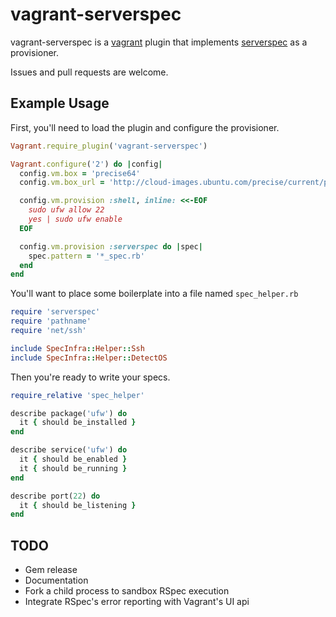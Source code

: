 # vagrant-serverspec

vagrant-serverspec is a [vagrant](http://vagrantup.com) plugin that implements
[serverspec](http://serverspec.org) as a provisioner.

Issues and pull requests are welcome.

## Example Usage

First, you'll need to load the plugin and configure the provisioner.

```ruby
Vagrant.require_plugin('vagrant-serverspec')

Vagrant.configure('2') do |config|
  config.vm.box = 'precise64'
  config.vm.box_url = 'http://cloud-images.ubuntu.com/precise/current/precise-server-cloudimg-vagrant-amd64-disk1.box'

  config.vm.provision :shell, inline: <<-EOF
    sudo ufw allow 22
    yes | sudo ufw enable
  EOF

  config.vm.provision :serverspec do |spec|
    spec.pattern = '*_spec.rb'
  end
end
```

You'll want to place some boilerplate into a file named `spec_helper.rb`

```ruby
require 'serverspec'
require 'pathname'
require 'net/ssh'

include SpecInfra::Helper::Ssh
include SpecInfra::Helper::DetectOS
```

Then you're ready to write your specs.

```ruby
require_relative 'spec_helper'

describe package('ufw') do
  it { should be_installed }
end

describe service('ufw') do
  it { should be_enabled }
  it { should be_running }
end

describe port(22) do
  it { should be_listening }
end
```

## TODO

- Gem release
- Documentation
- Fork a child process to sandbox RSpec execution
- Integrate RSpec's error reporting with Vagrant's UI api
